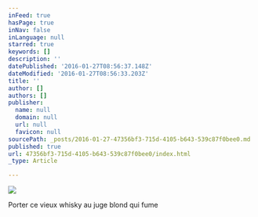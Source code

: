 ```yaml
---
inFeed: true
hasPage: true
inNav: false
inLanguage: null
starred: true
keywords: []
description: ''
datePublished: '2016-01-27T08:56:37.148Z'
dateModified: '2016-01-27T08:56:33.203Z'
title: ''
author: []
authors: []
publisher:
  name: null
  domain: null
  url: null
  favicon: null
sourcePath: _posts/2016-01-27-47356bf3-715d-4105-b643-539c87f0bee0.md
published: true
url: 47356bf3-715d-4105-b643-539c87f0bee0/index.html
_type: Article

---
```

![](https://the-grid-user-content.s3-us-west-2.amazonaws.com/73119631-bb2d-4e18-ad7f-3db17ca56016.jpg)

Porter ce vieux whisky au juge blond qui fume